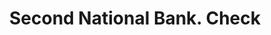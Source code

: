 ---
doi: 10.7916/D8K65W8M
date_other: '1880'
date_other_textual: 1880-1889
form: printed ephemera
genre:
- Checks (bank checks)
name:
- Second National Bank
object_in_context_url: https://biggert.cul.columbia.edu/items/view/ave_biggert_01735
subject_hierarchical_geographic:
- Belvidere, Illinois, United States
subject_name:
- Second National Bank
title: Second National Bank. Check
sort_title: Second National Bank. Check
call_number: ave_biggert_01735
coordinates:
- 42.25472222222222,-88.84416666666667
pid: ave_biggert_01735
identifiers: ave_biggert_01735
thumbnail: https://derivativo-1.library.columbia.edu/iiif/2/ldpd:490877/full/!256,256/0/native.jpg
permalink: /biggert/ave_biggert_01735/
layout: iiif-image-page
---